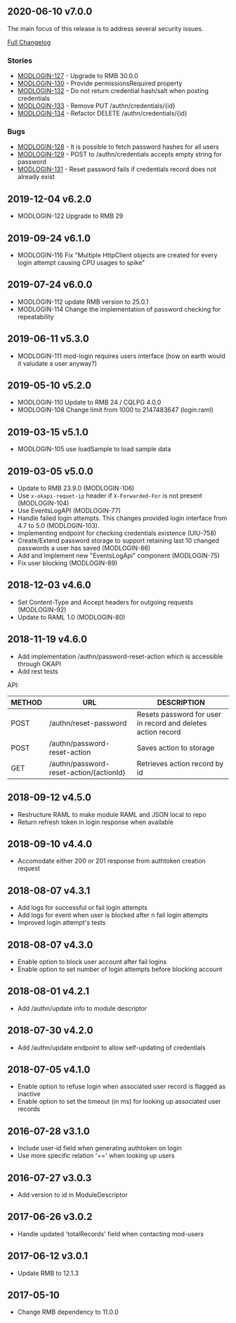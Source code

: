 ## 2020-06-10 v7.0.0
The main focus of this release is to address several security issues.

[Full Changelog](https://github.com/folio-org/mod-login/compare/v6.2.0...v7.0.0)

### Stories
* [MODLOGIN-127](https://issues.folio.org/browse/MODLOGIN-127) - Upgrade to RMB 30.0.0
* [MODLOGIN-130](https://issues.folio.org/browse/MODLOGIN-130) - Provide permissionsRequired property
* [MODLOGIN-132](https://issues.folio.org/browse/MODLOGIN-132) - Do not return credential hash/salt when posting credentials
* [MODLOGIN-133](https://issues.folio.org/browse/MODLOGIN-133) - Remove PUT /authn/credentials/{id}
* [MODLOGIN-134](https://issues.folio.org/browse/MODLOGIN-134) - Refactor DELETE /authn/credentials/{id}

### Bugs
* [MODLOGIN-128](https://issues.folio.org/browse/MODLOGIN-128) - It is possible to fetch password hashes for all users
* [MODLOGIN-129](https://issues.folio.org/browse/MODLOGIN-129) - POST to /authn/credentials accepts empty string for password
* [MODLOGIN-131](https://issues.folio.org/browse/MODLOGIN-131) - Reset password fails if credentials record does not already exist

## 2019-12-04 v6.2.0
 * MODLOGIN-122 Upgrade to RMB 29

## 2019-09-24 v6.1.0
 * MODLOGIN-116 Fix "Multiple HttpClient objects are created for every
   login attempt causing CPU usages to spike"

## 2019-07-24 v6.0.0
 * MODLOGIN-112 update RMB version to 25.0.1
 * MODLOGIN-114 Change the implementation of password checking for repeatability

## 2019-06-11 v5.3.0
 * MODLOGIN-111 mod-login requires users interface
   (how on earth would it valudate a user anyway?)

## 2019-05-10 v5.2.0
 * MODLOGIN-110 Update to RMB 24 / CQLPG 4.0.0
 * MODLOGIN-108 Change limit from 1000 to 2147483647 (login.raml)

## 2019-03-15 v5.1.0
 * MODLOGIN-105	use loadSample to load sample data

## 2019-03-05 v5.0.0
 * Update to RMB 23.9.0 (MODLOGIN-106)
 * Use `x-okapi-requet-ip` header if `X-Forwarded-For` is not present
   (MODLOGIN-104)
 * Use EventsLogAPI (MODLOGIN-77)
 * Handle failed login attempts. This changes provided login interface
   from 4.7 to 5.0 (MODLOGIN-103).
 * Implementing endpoint for checking credentials existence (UIU-758)
 * Create/Extend password storage to support retaining last 10 changed
   passwords a user has saved (MODLOGIN-86)
 * Add and Implement new "EventsLogApi" component (MODLOGIN-75)
 * Fix user blocking (MODLOGIN-89)

## 2018-12-03 v4.6.0
 * Set Content-Type and Accept headers for outgoing requests (MODLOGIN-92)
 * Update to RAML 1.0 (MODLOGIN-80)

## 2018-11-19 v4.6.0
 * Add implementation /authn/password-reset-action which is accessible through OKAPI
 * Add rest tests

 API:

 | METHOD |  URL                                    | DESCRIPTION                                                     |
 |--------|-----------------------------------------|-----------------------------------------------------------------|
 | POST   | /authn/reset-password                   | Resets password for user in record and deletes action record    |
 | POST   | /authn/password-reset-action            | Saves action to storage                                         |
 | GET    | /authn/password-reset-action/{actionId} | Retrieves action record by id                                   |

## 2018-09-12 v4.5.0
 * Restructure RAML to make module RAML and JSON local to repo
 * Return refresh token in login response when available

## 2018-09-10 v4.4.0
 * Accomodate either 200 or 201 response from authtoken creation request

## 2018-08-07 v4.3.1
 * Add logs for successful or fail login attempts
 * Add logs for event when user is blocked after n fail login attempts
 * Improved login attempt's tests

## 2018-08-07 v4.3.0
 * Enable option to block user account after fail logins
 * Enable option to set number of login attempts before blocking account

## 2018-08-01 v4.2.1
 * Add /authn/update info to module descriptor

## 2018-07-30 v4.2.0
 * Add /authn/update endpoint to allow self-updating of credentials

## 2018-07-05 v4.1.0
 * Enable option to refuse login when associated user record is flagged as inactive
 * Enable option to set the timeout (in ms) for looking up associated user records

## 2016-07-28 v3.1.0
 * Include user-id field when generating authtoken on login
 * Use more specific relation '==' when looking up users

## 2016-07-27 v3.0.3
 * Add version to id in ModuleDescriptor

## 2017-06-26 v3.0.2
 * Handle updated 'totalRecords' field when contacting mod-users

## 2017-06-12 v3.0.1
 * Update RMB to 12.1.3

## 2017-05-10
 * Change RMB dependency to 11.0.0
